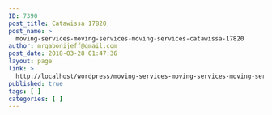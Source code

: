 ```yaml
---
ID: 7390
post_title: Catawissa 17820
post_name: >
  moving-services-moving-services-moving-services-catawissa-17820
author: mrgabonijeff@gmail.com
post_date: 2018-03-28 01:47:36
layout: page
link: >
  http://localhost/wordpress/moving-services-moving-services-moving-services-catawissa-17820/
published: true
tags: [ ]
categories: [ ]
---
```


